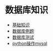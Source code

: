# 数据库知识
* [基础知识](./base/base.md)
* [数据库例题](./README.md)
* [数据库测试](./code/code.md)
* [python操作mysql](./python/test.md)